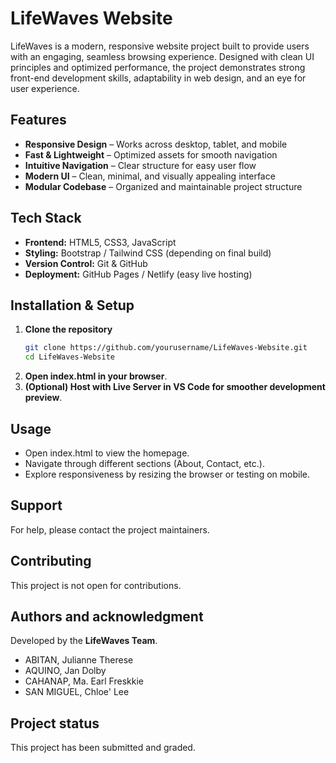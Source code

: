 # LifeWaves Website
LifeWaves is a modern, responsive website project built to provide users with an engaging, seamless browsing experience. Designed with clean UI principles and optimized performance, the project demonstrates strong front-end development skills, adaptability in web design, and an eye for user experience.

## Features
- **Responsive Design** – Works across desktop, tablet, and mobile  
- **Fast & Lightweight** – Optimized assets for smooth navigation  
- **Intuitive Navigation** – Clear structure for easy user flow  
- **Modern UI** – Clean, minimal, and visually appealing interface  
- **Modular Codebase** – Organized and maintainable project structure

## Tech Stack
- **Frontend:** HTML5, CSS3, JavaScript  
- **Styling:** Bootstrap / Tailwind CSS (depending on final build)  
- **Version Control:** Git & GitHub  
- **Deployment:** GitHub Pages / Netlify (easy live hosting)  

## Installation & Setup
1. **Clone the repository**
   ```bash
   git clone https://github.com/yourusername/LifeWaves-Website.git
   cd LifeWaves-Website
2. **Open index.html in your browser**.
3. **(Optional) Host with Live Server in VS Code for smoother development preview**.

## Usage
- Open index.html to view the homepage.
- Navigate through different sections (About, Contact, etc.).
- Explore responsiveness by resizing the browser or testing on mobile.

## Support
For help, please contact the project maintainers.

## Contributing
This project is not open for contributions.

## Authors and acknowledgment
Developed by the **LifeWaves Team**.  
- ABITAN, Julianne Therese
- AQUINO, Jan Dolby
- CAHANAP, Ma. Earl Freskkie
- SAN MIGUEL, Chloe' Lee

## Project status
This project has been submitted and graded.
